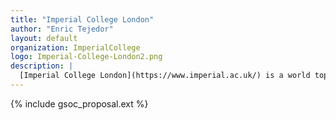```yaml
---
title: "Imperial College London"
author: "Enric Tejedor"
layout: default
organization: ImperialCollege
logo: Imperial-College-London2.png
description: |
  [Imperial College London](https://www.imperial.ac.uk/) is a world top ten university with an international reputation for excellence in teaching and research. Consistently rated amongst the world's best universities, Imperial is committed to developing  the next generation of researchers, scientists and academics through collaboration across disciplines. Located in the heart of London, Imperial is a multidisciplinary space for education, research, translation and commercialisation, harnessing science and innovation to tackle global challenges.
---
```


{% include gsoc_proposal.ext %}
